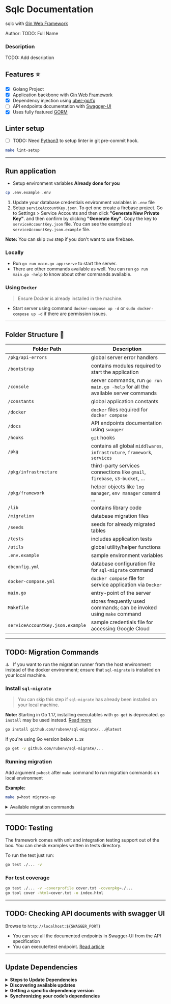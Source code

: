 # Sqlc Documentation

sqlc with [Gin Web Framework](https://github.com/gin-gonic/gin)

Author: TODO: Full Name <email>

### Description
TODO: Add description

## Features :star:

- [x] Golang Project
- [x] Application backbone with [Gin Web Framework](https://github.com/gin-gonic/gin)
- [x] Dependency injection using [uber-go/fx](https://pkg.go.dev/go.uber.org/fx)
- [ ] API endpoints documentation with [Swagger-UI](https://swagger.io/tools/swagger-ui/download/)
- [x] Uses fully featured [GORM](https://gorm.io/index.html)

## Linter setup

- [ ] TODO: Need [Python3](https://www.python.org/) to setup linter in git pre-commit hook.

```zsh
make lint-setup
```

---

## Run application

-   Setup environment variables **Already done for you**

```zsh
cp .env.example .env
```

1. Update your database credentials environment variables in `.env` file
2. Setup `serviceAccountKey.json`. To get one create a firebase project. Go to Settings > Service Accounts and then click **"Generate New Private Key"**. and then confirm by clicking **"Generate Key"**.
Copy the key to `serviceAccountKey.json` file. You can see the example at `serviceAccountKey.json.example` file. 

**Note:** You can skip `2nd` step if you don't want to use firebase.

### Locally

-   Run `go run main.go app:serve` to start the server.
-   There are other commands available as well. You can run `go run main.go -help` to know about other commands available.

### Using `Docker`

> Ensure Docker is already installed in the machine.

-   Start server using command `docker-compose up -d` or `sudo docker-compose up -d` if there are permission issues.

---

## Folder Structure :file_folder:

| Folder Path                      | Description                                                                       |
|----------------------------------|-----------------------------------------------------------------------------------|
| `/pkg/api-errors`                | global server error handlers                                                      |
| `/bootstrap`                     | contains modules required to start the application                                |
| `/console`                       | server commands, run `go run main.go -help` for all the available server commands |
| `/constants`                     | global application constants                                                      |
| `/docker`                        | `docker` files required for `docker compose`                                      |
| `/docs`                          | API endpoints documentation using `swagger`                                       |
| `/hooks`                         | `git` hooks                                                                       |
| `/pkg`                           | contains all global `middlwares`, `infrastruture`, `framework`, `services`        |
| `/pkg/infrastructure`            | third-party services connections like `gmail`, `firebase`, `s3-bucket`, ...       |
| `/pkg/framework`                 | helper objects like `log manager`, `env manager` `comamnd` ...                    |
| `/lib`                           | contains library code                                                             |
| `/migration`                     | database migration files                                                          |
| `/seeds`                         | seeds for already migrated tables                                                 |
| `/tests`                         | includes application tests                                                        |
| `/utils`                         | global utility/helper functions                                                   |
| `.env.example`                   | sample environment variables                                                      |
| `dbconfig.yml`                   | database configuration file for `sql-migrate` command                             |
| `docker-compose.yml`             | `docker compose` file for service application via `Docker`                        |
| `main.go`                        | entry-point of the server                                                         |
| `Makefile`                       | stores frequently used commands; can be invoked using `make` command              |
| `serviceAccountKey.json.example` | sample credentials file for accessing Google Cloud                                |

---

## TODO: Migration Commands 

⚓️ &nbsp; If you want to run the migration runner from the host environment instead of the docker environment; ensure that `sql-migrate` is installed on your local machine.

### Install `sql-migrate`

> You can skip this step if `sql-migrate` has already been installed on your local machine.

**Note:** Starting in Go 1.17, installing executables with `go get` is deprecated. `go install` may be used instead. [Read more](https://go.dev/doc/go-get-install-deprecation)

```zsh
go install github.com/rubenv/sql-migrate/...@latest
```

If you're using Go version below `1.18`

```zsh
go get -v github.com/rubenv/sql-migrate/...
```

### Running migration

Add argument `p=host` after `make` command to run migration commands on local environment

<b>Example:</b>

```zsh
make p=host migrate-up
```

<details>
    <summary>Available migration commands</summary>

| Command               | Desc                                                       |
| --------------------- | ---------------------------------------------------------- |
| `make migrate-status` | Show migration status                                      |
| `make migrate-up`     | Migrates the database to the most recent version available |
| `make migrate-down`   | Undo a database migration                                  |
| `make redo`           | Reapply the last migration                                 |
| `make create`         | Create new migration file                                  |

</details>

---

## TODO: Testing

The framework comes with unit and integration testing support out of the box. You can check examples written in tests directory.

To run the test just run:

```zsh
go test ./... -v
```

### For test coverage

```zsh
go test ./... -v -coverprofile cover.txt -coverpkg=./...
go tool cover -html=cover.txt -o index.html
```

---

## TODO: Checking API documents with swagger UI

Browse to `http://localhost:${SWAGGER_PORT}`

-   You can see all the documented endpoints in Swagger-UI from the API specification
-   You can execute/test endpoint. [Read article](https://medium.com/wesionary-team/swagger-ui-on-docker-for-testing-rest-apis-5b3d5fcdee7)

---

## Update Dependencies

<details>
    <summary><b>Steps to Update Dependencies</b></summary>
    
1. `go get -u`
2. Remove all the dependencies packages that has `// indirect` from the modules
3. `go mod tidy`
</details>

<details>
    <summary><b>Discovering available updates</b></summary>
    
List all of the modules that are dependencies of your current module, along with the latest version available for each:
```zsh 
go list -m -u all
```

Display the latest version available for a specific module:

```zsh
go list -m -u example.com/theirmodule
```

<b>Example:</b>

```zsh
go list -m -u cloud.google.com/go/firestore
cloud.google.com/go/firestore v1.2.0 [v1.6.1]
```

</details>

<details>
    <summary><b>Getting a specific dependency version</b></summary>
    
To get a specific numbered version, append the module path with an `@` sign followed by the `version` you want:

```zsh
go get example.com/theirmodule@v1.3.4
```

To get the latest version, append the module path with @latest:

```zsh
go get example.com/theirmodule@latest
```

</details>

<details>
    <summary><b>Synchronizing your code’s dependencies</b></summary>
 
```zsh
go mod tidy
```
</details>
